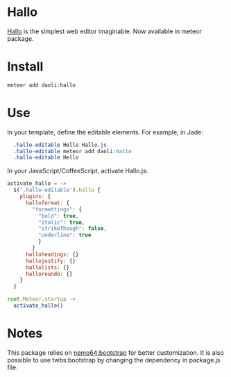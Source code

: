 Hallo
============

[Hallo](https://github.com/bergie/hallo) is the simplest web editor imaginable.
Now available in meteor package.

# Install
```sh
meteor add daoli:hallo
```

# Use

In your template, define the editable elements. For example, in Jade:
```css
  .hallo-editable Hello Hallo.js
  .hallo-editable meteor add daoli:hallo
  .hallo-editable Hello
```

In your JavaScript/CoffeeScript, activate Hallo.js:
```javascript
activate_hallo = ->
  $('.hallo-editable').hallo {
    plugins: {
      halloformat: {
        "formattings": {
          "bold": true,
          "italic": true,
          "strikeThough": false,
          "underline": true
          }
        }
      halloheadings: {}
      hallojustify: {}
      hallolists: {}
      halloreundo: {}
    }
  }

root.Meteor.startup ->
  activate_hallo()
```

# Notes
This package relies on
[nemo64:bootstrap](https://atmospherejs.com/nemo64/bootstrap)
for better customization. It is also possible to use twbs:bootstrap by
changing the dependency in package.js file.
